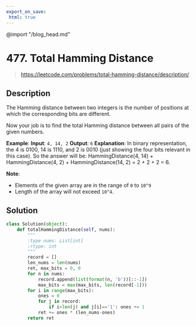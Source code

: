 ```yaml
---
export_on_save:
 html: true
---
```

@import "/blog_head.md"

# 477. Total Hamming Distance

> <https://leetcode.com/problems/total-hamming-distance/description/>

## Description

The Hamming distance between two integers is the number of positions at which the corresponding bits are different.

Now your job is to find the total Hamming distance between all pairs of the given numbers.

**Example**:
**Input**: `4, 14, 2`
**Output**: `6`
**Explanation**: In binary representation, the 4 is 0100, 14 is 1110, and 2 is 0010 (just
showing the four bits relevant in this case). So the answer will be:
HammingDistance(4, 14) + HammingDistance(4, 2) + HammingDistance(14, 2) = 2 + 2 + 2 = 6.

**Note**:
- Elements of the given array are in the range of `0` to `10^9`
- Length of the array will not exceed `10^4`.

## Solution

```python
class Solution(object):
    def totalHammingDistance(self, nums):
        """
        :type nums: List[int]
        :rtype: int
        """
        record = []
        len_nums = len(nums)
        ret, max_bits = 0, 0
        for n in nums:
            record.append(list(format(n, 'b'))[::-1])
            max_bits = max(max_bits, len(record[-1]))
        for i in range(max_bits):
            ones = 0
            for j in record:
                if i<len(j) and j[i]=='1': ones += 1
            ret += ones * (len_nums-ones)
        return ret
```


